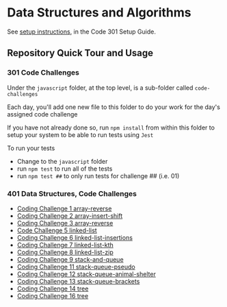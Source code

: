 # Data Structures and Algorithms

See [setup instructions](https://codefellows.github.io/setup-guide/code-301/3-code-challenges), in the Code 301 Setup Guide.

## Repository Quick Tour and Usage

### 301 Code Challenges

Under the `javascript` folder, at the top level, is a sub-folder called `code-challenges`

Each day, you'll add one new file to this folder to do your work for the day's assigned code challenge

If you have not already done so, run `npm install` from within this folder to setup your system to be able to run tests using `Jest`

To run your tests

- Change to the `javascript` folder
- run `npm test` to run all of the tests
- run `npm test ##` to only run tests for challenge ## (i.e. 01)

### 401 Data Structures, Code Challenges

- [Coding Challenge 1 array-reverse](js-401/array-reverse/README.md)
- [Coding Challenge 2 array-insert-shift](js-401/array-insert-shift/README.md)
- [Coding Challenge 3 array-reverse](js-401/array-binary-search/README.md)
- [Code Challenge 5 linked-list](js-401/linked-list/README.md)
- [Coding Challenge 6 linked-list-insertions](js-401/linked-list-insertions/README.md)
- [Coding Challenge 7 linked-list-kth](js-401/linked-list-kth/README.md)
- [Coding Challenge 8 linked-list-zip](js-401/linked-list-zip/README.md)
- [Coding Challenge 9 stack-and-queue](js-401/stack-and-queue/README.md)
- [Coding Challenge 11 stack-queue-pseudo](js-401/stack-queue-pseudo/README.md)
- [Coding Challenge 12 stack-queue-animal-shelter](js-401/stack-queue-animal-shelter/README.md)
- [Coding Challenge 13 stack-queue-brackets](js-401/stack-queue-brackets/README.md)
- [Coding Challenge 14 tree](js-401/tree/README.md)
- [Coding Challenge 16 tree](js-401/tree-max/README.md)
